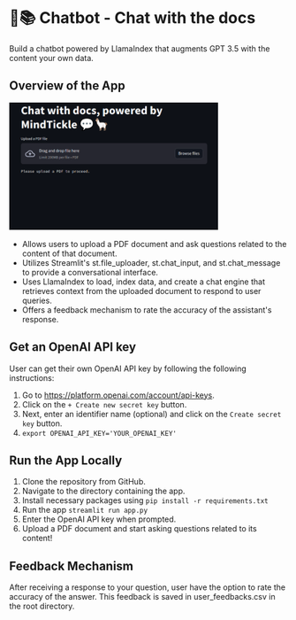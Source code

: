 # 🦙📚 Chatbot - Chat with the docs

Build a chatbot powered by LlamaIndex that augments GPT 3.5 with the content  your own data.

## Overview of the App

<img src="app.png" width="75%">

- Allows users to upload a PDF document and ask questions related to the content of that document.
- Utilizes Streamlit's st.file_uploader, st.chat_input, and st.chat_message to provide a conversational interface.
- Uses LlamaIndex to load, index data, and create a chat engine that retrieves context from the uploaded document to respond to user queries.
- Offers a feedback mechanism to rate the accuracy of the assistant's response.



## Get an OpenAI API key

User can get their own OpenAI API key by following the following instructions:
1. Go to https://platform.openai.com/account/api-keys.
2. Click on the `+ Create new secret key` button.
3. Next, enter an identifier name (optional) and click on the `Create secret key` button.
4. `export OPENAI_API_KEY='YOUR_OPENAI_KEY'`


## Run the App Locally
1. Clone the repository from GitHub.
2. Navigate to the directory containing the app.
3. Install necessary packages using `pip install -r requirements.txt`
4. Run the app 
`streamlit run app.py`
5. Enter the OpenAI API key when prompted.
6. Upload a PDF document and start asking questions related to its content!

## Feedback Mechanism
After receiving a response to your question, user have the option to rate the accuracy of the answer. This feedback is saved in user_feedbacks.csv in the root directory.

